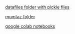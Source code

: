 [datafiles folder with pickle files](https://drive.google.com/drive/folders/1R4TvwhpvsvloHrYbf10Zq8El83rPFEe5?usp=sharing)

[mumtaz folder](https://drive.google.com/drive/folders/1R4TvwhpvsvloHrYbf10Zq8El83rPFEe5?usp=sharing)

[google colab notebooks](https://drive.google.com/drive/folders/1b-U9a6QVeCvEmXdv0VoxJwvgrd9x6D2e?usp=sharing)
